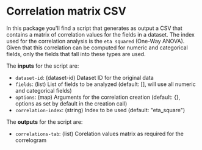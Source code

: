 # Correlation matrix CSV

In this package you'll find a script that generates as output a CSV
that contains a matrix of correlation values for the fields in a dataset.
The index used for the
correlation analysis is the `eta squared` (One-Way ANOVA). Given that this
correlation can be computed for numeric and categorical fields, only
the fields that fall into these types are used.

The **inputs** for the script are:

* `dataset-id`: (dataset-id) Dataset ID for the original data
* `fields`: (list) List of fields to be analyzed (default: [], will use all
            numeric and categorical fields)
* `options`:  (map) Arguments for the correlation creation (default: {},
              options as set by default in the creation call)
* `correlation-index`: (string) Index to be used (default: "eta_square")

The **outputs** for the script are:
* `correlations-tab`: (list) Corelation values matrix as required for
                      the correlogram
